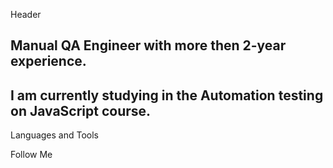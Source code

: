 Header

## Manual QA Engineer with more then 2-year experience.
## I am currently studying in the Automation testing on JavaScript course.

Languages and Tools

Follow Me
